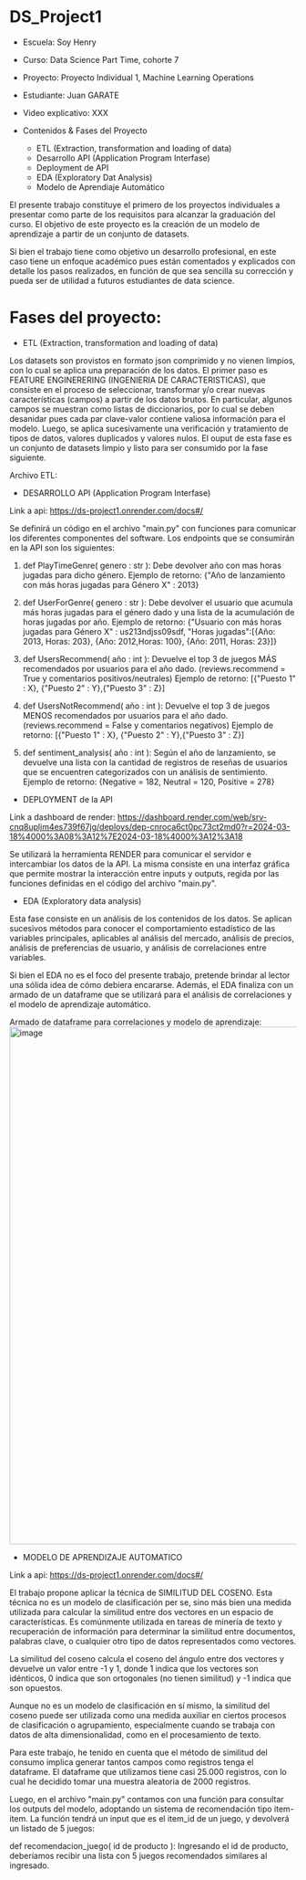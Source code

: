 # DS_Project1

* Escuela: Soy Henry
* Curso: Data Science Part Time, cohorte 7
* Proyecto: Proyecto Individual 1, Machine Learning Operations
* Estudiante: Juan GARATE
* Video explicativo: XXX

* Contenidos & Fases del Proyecto
  * ETL (Extraction, transformation and loading of data)
  * Desarrollo API (Application Program Interfase)
  * Deployment de API
  * EDA (Exploratory Dat Analysis)
  * Modelo de Aprendiaje Automático   


El presente trabajo constituye el primero de los proyectos individuales a presentar como parte de los requisitos para alcanzar la graduación del curso. El objetivo de este proyecto es la creación de un modelo de aprendizaje a partir de un conjunto de datasets.

Si bien el trabajo tiene como objetivo un desarrollo profesional, en este caso tiene un enfoque académico pues están comentados y explicados con detalle los pasos realizados, en función de que sea sencilla su corrección y pueda ser de utilidad a futuros estudiantes de data science.

# Fases del proyecto:

* ETL (Extraction, transformation and loading of data)

Los datasets son provistos en formato json comprimido y no vienen limpios, con lo cual se aplica una preparación de los datos. El primer paso es  FEATURE ENGINERERING (INGENIERIA DE CARACTERISTICAS), que consiste en el proceso de seleccionar, transformar y/o crear nuevas características (campos) a partir de los datos brutos. En particular, algunos campos se muestran como listas de diccionarios, por lo cual se deben desanidar pues cada par clave-valor contiene valiosa información para el modelo. 
Luego, se aplica sucesivamente una verificación y tratamiento de tipos de datos, valores duplicados y valores nulos. El ouput de esta fase es un conjunto de datasets limpio y listo para ser consumido por la fase siguiente.

Archivo ETL:

* DESARROLLO API (Application Program Interfase)

Link a api: https://ds-project1.onrender.com/docs#/

Se definirá un código en el archivo "main.py" con funciones para comunicar los diferentes componentes del software. Los endpoints que se consumirán en la API son los siguientes:

  1) def PlayTimeGenre( genero : str ): Debe devolver año con mas horas jugadas para dicho género.
  Ejemplo de retorno: {"Año de lanzamiento con más horas jugadas para Género X" : 2013}

  2) def UserForGenre( genero : str ): Debe devolver el usuario que acumula más horas jugadas para el género dado y una lista de la acumulación de horas jugadas por año.
  Ejemplo de retorno: {"Usuario con más horas jugadas para Género X" : us213ndjss09sdf, "Horas jugadas":[{Año: 2013, Horas: 203}, {Año: 2012,Horas: 100}, {Año: 2011, Horas: 23}]}
  
  3) def UsersRecommend( año : int ): Devuelve el top 3 de juegos MÁS recomendados por usuarios para el año dado. (reviews.recommend = True y comentarios positivos/neutrales)
  Ejemplo de retorno: [{"Puesto 1" : X}, {"Puesto 2" : Y},{"Puesto 3" : Z}]
  
  4) def UsersNotRecommend( año : int ): Devuelve el top 3 de juegos MENOS recomendados por usuarios para el año dado. (reviews.recommend = False y comentarios negativos)
  Ejemplo de retorno: [{"Puesto 1" : X}, {"Puesto 2" : Y},{"Puesto 3" : Z}]
  
  5) def sentiment_analysis( año : int ): Según el año de lanzamiento, se devuelve una lista con la cantidad de registros de reseñas de usuarios que se encuentren categorizados con un análisis de sentimiento.
  Ejemplo de retorno: {Negative = 182, Neutral = 120, Positive = 278}

* DEPLOYMENT de la API

Link a dashboard de render: https://dashboard.render.com/web/srv-cnq8upljm4es739f67jg/deploys/dep-cnroca6ct0pc73ct2md0?r=2024-03-18%4000%3A08%3A12%7E2024-03-18%4000%3A12%3A18

Se utilizará la herramienta RENDER para comunicar el servidor e intercambiar los datos de la API. La misma consiste en una interfaz gráfica que permite mostrar la interacción entre inputs y outputs, regida por las funciones definidas en el código del archivo "main.py".
  
* EDA (Exploratory data analysis)

Esta fase consiste en un análisis de los contenidos de los datos. Se aplican sucesivos métodos para conocer el comportamiento estadístico de las variables principales, aplicables al análisis del mercado, análisis de precios, análisis de preferencias de usuario, y análisis de correlaciones entre variables. 

Si bien el EDA no es el foco del presente trabajo, pretende brindar al lector una sólida idea de cómo debiera encararse. Además, el EDA finaliza con un armado de un dataframe que se utilizará para el análisis de correlaciones y el modelo de aprendizaje automático.


Armado de dataframe para correlaciones y modelo de aprendizaje:
<img width="907" alt="image" src="https://github.com/Batxa/DS_Project1/assets/17538681/cfb05725-6e60-44d0-b1e6-a1d13b266c83">


* MODELO DE APRENDIZAJE AUTOMATICO

Link a api: https://ds-project1.onrender.com/docs#/

El trabajo propone aplicar la técnica de SIMILITUD DEL COSENO. Esta técnica no es un modelo de clasificación per se, sino más bien una medida utilizada para calcular la similitud entre dos vectores en un espacio de características. Es comúnmente utilizada en tareas de minería de texto y recuperación de información para determinar la similitud entre documentos, palabras clave, o cualquier otro tipo de datos representados como vectores.

La similitud del coseno calcula el coseno del ángulo entre dos vectores y devuelve un valor entre -1 y 1, donde 1 indica que los vectores son idénticos, 0 indica que son ortogonales (no tienen similitud) y -1 indica que son opuestos.

Aunque no es un modelo de clasificación en sí mismo, la similitud del coseno puede ser utilizada como una medida auxiliar en ciertos procesos de clasificación o agrupamiento, especialmente cuando se trabaja con datos de alta dimensionalidad, como en el procesamiento de texto.

Para este trabajo, he tenido en cuenta que el método de similitud del consumo implica generar tantos campos como registros tenga el dataframe. El dataframe que utilizamos tiene casi 25.000 registros, con lo cual he decidido tomar una muestra aleatoria de 2000 registros.

Luego, en el archivo "main.py" contamos con una función para consultar los outputs del modelo, adoptando un sistema de recomendación tipo item-item. La función tendrá un input que es el item_id de un juego, y devolverá un listado de 5 juegos:

def recomendacion_juego( id de producto ): Ingresando el id de producto, deberíamos recibir una lista con 5 juegos recomendados similares al ingresado.
